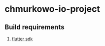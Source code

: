 # chmurkowo-io-project

## Build requirements
1. [flutter sdk](https://flutter.dev/docs/get-started/install?gclid=CjwKCAiA25v_BRBNEiwAZb4-ZWFc1-pwxRHSvqCLeck1-FmexS9GQzhxqmSYQeR2y6PU1q9PVWUCQhoCMgQQAvD_BwE&gclsrc=aw.ds)
